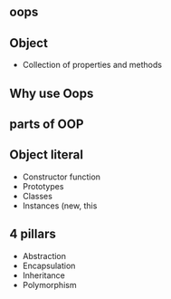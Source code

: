 ## oops

## Object

- Collection of properties and methods

## Why use Oops

## parts of OOP

## Object literal

- Constructor function
- Prototypes
- Classes
- Instances (new, this

## 4 pillars

- Abstraction
- Encapsulation
- Inheritance
- Polymorphism
